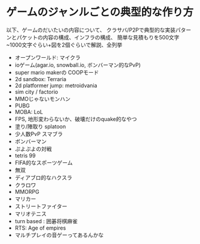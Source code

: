 # ゲームのジャンルごとの典型的な作り方

以下、ゲームのだいたいの内容について、
クラサバ/P2Pで典型的な実装パターンとパケットの内容の構成、インフラの構成、
簡単な見積もりを500文字~1000文字ぐらい+図を2個ぐらいで解説、全列挙


- オープンワールド: マイクラ
- ioゲーム(agar.io, snowball.io, ボンバーマン的なPvP)
- super mario makerの COOPモード
- 2d sandbox: Terraria
- 2d platformer jump: metroidvania
- sim city / factorio
- MMOじゃないモンハン
- PUBG
- MOBA: LoL
- FPS, 地形変わらないか、破壊だけのquake的なやつ
- 塗り/陣取り  splatoon
- 少人数PvP スマブラ
- ボンバーマン
- ぷよぷよの対戦
- tetris 99
- FIFA的なスポーツゲーム
- 無双
- ディアブロ的なハクスラ
- クラロワ
- MMORPG
- マリカー
- ストリートファイター
- マリオテニス
- turn based : 囲碁将棋麻雀
- RTS: Age of empires
- マルチプレイの音ゲーってあるんかな

